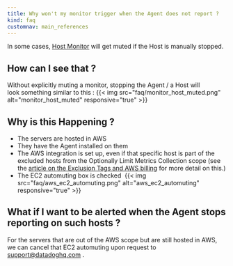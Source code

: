 ```yaml
---
title: Why won't my monitor trigger when the Agent does not report ? 
kind: faq
customnav: main_references
---
```


In some cases, [Host Monitor](/monitors/monitor_types/hsot) will get muted if the Host is manually stopped. 

## How can I see that ?

Without explicitly muting a monitor, stopping the Agent / a Host will look something similar to this :
{{< img src="faq/monitor_host_muted.png" alt="monitor_host_muted" responsive="true" >}}

## Why is this Happening ? 

* The servers are hosted in AWS
* They have the Agent installed on them 
* The AWS integration is set up, even if that specific host is part of the excluded hosts from the Optionally Limit Metrics Collection scope (see the [article on the Exclusion Tags and AWS billing](https://help.datadoghq.com/hc/en-us/articles/203764805-How-will-an-AWS-Integration-impact-my-monthly-billing-Can-I-setup-exclusions-using-tags-) for more detail on this.)
* The EC2 automuting box is checked 
{{< img src="faq/aws_ec2_automuting.png" alt="aws_ec2_automuting" responsive="true" >}}


## What if I want to be alerted when the Agent stops reporting on such hosts ? 

For the servers that are out of the AWS scope but are still hosted in AWS, we can cancel that EC2 automuting upon request to support@datadoghq.com . 
